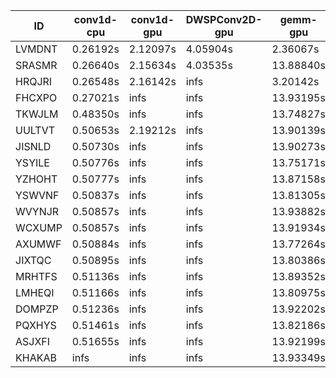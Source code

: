 |ID|conv1d-cpu|conv1d-gpu|DWSPConv2D-gpu|gemm-gpu|avg|
|-|-|-|-|-|-|
|LVMDNT|0.26192s|2.12097s|4.05904s|2.36067s|2.20065s|
|SRASMR|0.26640s|2.15634s|4.03535s|13.88840s|5.08662s|
|HRQJRI|0.26548s|2.16142s|infs|3.20142s|infs|
|FHCXPO|0.27021s|infs|infs|13.93195s|infs|
|TKWJLM|0.48350s|infs|infs|13.74827s|infs|
|UULTVT|0.50653s|2.19212s|infs|13.90139s|infs|
|JISNLD|0.50730s|infs|infs|13.90273s|infs|
|YSYILE|0.50776s|infs|infs|13.75171s|infs|
|YZHOHT|0.50777s|infs|infs|13.87158s|infs|
|YSWVNF|0.50837s|infs|infs|13.81305s|infs|
|WVYNJR|0.50857s|infs|infs|13.93882s|infs|
|WCXUMP|0.50857s|infs|infs|13.91934s|infs|
|AXUMWF|0.50884s|infs|infs|13.77264s|infs|
|JIXTQC|0.50895s|infs|infs|13.80386s|infs|
|MRHTFS|0.51136s|infs|infs|13.89352s|infs|
|LMHEQI|0.51166s|infs|infs|13.80975s|infs|
|DOMPZP|0.51236s|infs|infs|13.92202s|infs|
|PQXHYS|0.51461s|infs|infs|13.82186s|infs|
|ASJXFI|0.51655s|infs|infs|13.92199s|infs|
|KHAKAB|infs|infs|infs|13.93349s|infs|
